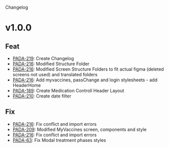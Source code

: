 Changelog

# v1.0.0

## Feat

- [PADA-219](https://givisiez.atlassian.net/browse/PADA-219): Create Changelog
- [PADA-216](https://givisiez.atlassian.net/browse/PADA-216): Modified Structure Folder
- [PADA-216](https://givisiez.atlassian.net/browse/PADA-216): Modified Screen Structure Folders to fit actual figma (deleted screens not used) and translated folders
- [PADA-216](https://givisiez.atlassian.net/browse/PADA-216): Add myvaccines, passChange and login stylesheets - add HeaderHome
- [PADA-189](https://givisiez.atlassian.net/browse/PADA-189): Create Medication Controll Header Layout
- [PADA-210](https://givisiez.atlassian.net/browse/PADA-210): Create date filter

## Fix
- [PADA-216](https://givisiez.atlassian.net/browse/PADA-216): Fix conflict and import errors
- [PADA-209](https://givisiez.atlassian.net/browse/PADA-216): Modified MyVaccines screen, components and style
- [PADA-216](https://givisiez.atlassian.net/browse/PADA-216): Fix conflict and import errors
- [PADA-63](https://givisiez.atlassian.net/browse/PADA-63): Fix Modal treatment phases styles

